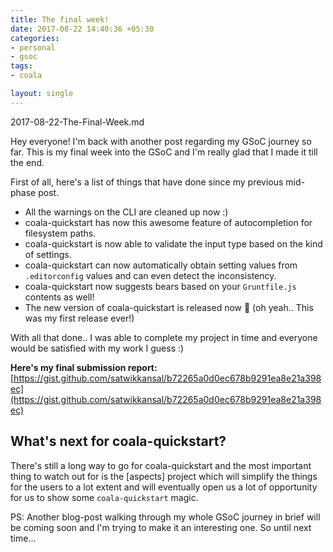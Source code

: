 ```yaml
---
title: The final week!
date: 2017-08-22 14:40:36 +05:30
categories:
- personal
- gsoc
tags:
- coala

layout: single
---
```

2017-08-22-The-Final-Week.md

Hey everyone! I'm back with another post regarding my GSoC journey so far. This is my final week into the GSoC and I'm really glad that I made it till the end.

First of all, here's a list of things that have done since my previous mid-phase post.
- All the warnings on the CLI are cleaned up now :)
- coala-quickstart has now this awesome feature of autocompletion for filesystem paths.
- coala-quickstart is now able to validate the input type based on the kind of settings.
- coala-quickstart can now automatically obtain setting values from `.editorconfig` values and can even detect the inconsistency.
- coala-quickstart now suggests bears based on your `Gruntfile.js` contents as well!
- The new version of coala-quickstart is released now :tada: (oh yeah.. This was my first release ever!)

With all that done.. I was able to complete my project in time and everyone would be satisfied with my work I guess :)

**Here's my final submission report:** [https://gist.github.com/satwikkansal/b72265a0d0ec678b9291ea8e21a398ec](https://gist.github.com/satwikkansal/b72265a0d0ec678b9291ea8e21a398ec)

## What's next for coala-quickstart?

There's still a long way to go for coala-quickstart and the most important thing to watch out for is the [aspects] project which will simplify the things for the users to a lot extent and will eventually open us a lot of opportunity for us to show some `coala-quickstart` magic.

PS: Another blog-post walking through my whole GSoC journey in brief will be coming soon and I'm trying to make it an interesting one. So until next time...
